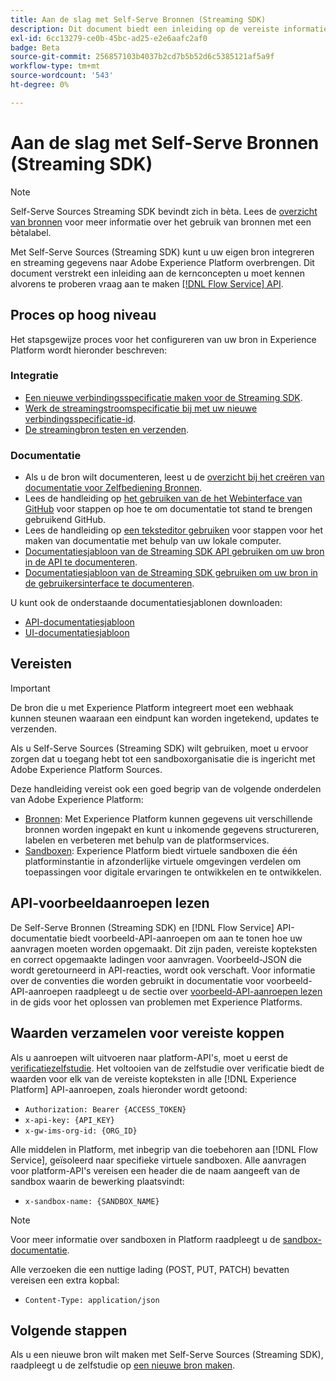 ```yaml
---
title: Aan de slag met Self-Serve Bronnen (Streaming SDK)
description: Dit document biedt een inleiding op de vereiste informatie die u moet weten voordat u een nieuwe bron probeert te maken met Self-Serve Sources (Streaming SDK).
exl-id: 6cc13279-ce0b-45bc-ad25-e2e6aafc2af0
badge: Beta
source-git-commit: 256857103b4037b2cd7b5b52d6c5385121af5a9f
workflow-type: tm+mt
source-wordcount: '543'
ht-degree: 0%

---
```


# Aan de slag met Self-Serve Bronnen (Streaming SDK)

>[!NOTE]
>
>Self-Serve Sources Streaming SDK bevindt zich in bèta. Lees de [overzicht van bronnen](../../home.md#terms-and-conditions) voor meer informatie over het gebruik van bronnen met een bètalabel.

Met Self-Serve Sources (Streaming SDK) kunt u uw eigen bron integreren en streaming gegevens naar Adobe Experience Platform overbrengen. Dit document verstrekt een inleiding aan de kernconcepten u moet kennen alvorens te proberen vraag aan te maken [[!DNL Flow Service] API](https://www.adobe.io/apis/experienceplatform/home/api-reference.html#!acpdr/swagger-specs/flow-service.yaml).

## Proces op hoog niveau

Het stapsgewijze proces voor het configureren van uw bron in Experience Platform wordt hieronder beschreven:

### Integratie

* [Een nieuwe verbindingsspecificatie maken voor de Streaming SDK](create.md).
* [Werk de streamingstroomspecificatie bij met uw nieuwe verbindingsspecificatie-id](update-flow-specs.md).
* [De streamingbron testen en verzenden](submit.md).

### Documentatie

* Als u de bron wilt documenteren, leest u de [overzicht bij het creëren van documentatie voor Zelfbediening Bronnen](../documentation/doc-overview.md).
* Lees de handleiding op [het gebruiken van de het Webinterface van GitHub](../documentation/github.md) voor stappen op hoe te om documentatie tot stand te brengen gebruikend GitHub.
* Lees de handleiding op [een teksteditor gebruiken](../documentation/text-editor.md) voor stappen voor het maken van documentatie met behulp van uw lokale computer.
* [Documentatiesjabloon van de Streaming SDK API gebruiken om uw bron in de API te documenteren](streaming-template-api.md).
* [Documentatiesjabloon van de Streaming SDK gebruiken om uw bron in de gebruikersinterface te documenteren](streaming-template-ui.md).

U kunt ook de onderstaande documentatiesjablonen downloaden:

* [API-documentatiesjabloon](../assets/streaming/streaming-template-api.zip)
* [UI-documentatiesjabloon](../assets/streaming/streaming-template-ui.zip)

## Vereisten

>[!IMPORTANT]
>
>De bron die u met Experience Platform integreert moet een webhaak kunnen steunen waaraan een eindpunt kan worden ingetekend, updates te verzenden.

Als u Self-Serve Sources (Streaming SDK) wilt gebruiken, moet u ervoor zorgen dat u toegang hebt tot een sandboxorganisatie die is ingericht met Adobe Experience Platform Sources.

Deze handleiding vereist ook een goed begrip van de volgende onderdelen van Adobe Experience Platform:

* [Bronnen](../../home.md): Met Experience Platform kunnen gegevens uit verschillende bronnen worden ingepakt en kunt u inkomende gegevens structureren, labelen en verbeteren met behulp van de platformservices.
* [Sandboxen](../../../sandboxes/home.md): Experience Platform biedt virtuele sandboxen die één platforminstantie in afzonderlijke virtuele omgevingen verdelen om toepassingen voor digitale ervaringen te ontwikkelen en te ontwikkelen.

## API-voorbeeldaanroepen lezen

De Self-Serve Bronnen (Streaming SDK) en [!DNL Flow Service] API-documentatie biedt voorbeeld-API-aanroepen om aan te tonen hoe uw aanvragen moeten worden opgemaakt. Dit zijn paden, vereiste kopteksten en correct opgemaakte ladingen voor aanvragen. Voorbeeld-JSON die wordt geretourneerd in API-reacties, wordt ook verschaft. Voor informatie over de conventies die worden gebruikt in documentatie voor voorbeeld-API-aanroepen raadpleegt u de sectie over [voorbeeld-API-aanroepen lezen](../../../landing/troubleshooting.md#how-do-i-format-an-api-request) in de gids voor het oplossen van problemen met Experience Platforms.

## Waarden verzamelen voor vereiste koppen

Als u aanroepen wilt uitvoeren naar platform-API&#39;s, moet u eerst de [verificatiezelfstudie](https://www.adobe.com/go/platform-api-authentication-en). Het voltooien van de zelfstudie over verificatie biedt de waarden voor elk van de vereiste kopteksten in alle [!DNL Experience Platform] API-aanroepen, zoals hieronder wordt getoond:

* `Authorization: Bearer {ACCESS_TOKEN}`
* `x-api-key: {API_KEY}`
* `x-gw-ims-org-id: {ORG_ID}`

Alle middelen in Platform, met inbegrip van die toebehoren aan [!DNL Flow Service], geïsoleerd naar specifieke virtuele sandboxen. Alle aanvragen voor platform-API&#39;s vereisen een header die de naam aangeeft van de sandbox waarin de bewerking plaatsvindt:

* `x-sandbox-name: {SANDBOX_NAME}`

>[!NOTE]
>
>Voor meer informatie over sandboxen in Platform raadpleegt u de [sandbox-documentatie](../../../sandboxes/home.md).

Alle verzoeken die een nuttige lading (POST, PUT, PATCH) bevatten vereisen een extra kopbal:

* `Content-Type: application/json`

## Volgende stappen

Als u een nieuwe bron wilt maken met Self-Serve Sources (Streaming SDK), raadpleegt u de zelfstudie op [een nieuwe bron maken](./create.md).

